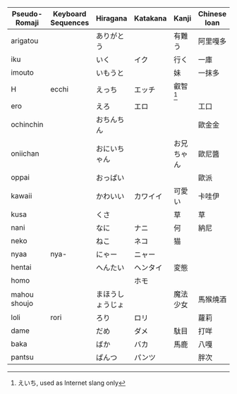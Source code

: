 | Pseudo-Romaji | Keyboard Sequences | Hiragana | Katakana | Kanji  | Chinese loan |
| ------------- | ------------------ | -------- | -------- | ------ | ------------ |
| arigatou |  | ありがとう |  | 有難う | 阿里嘎多 |
| iku |  | いく | イク | 行く | 一庫 |
| imouto |  | いもうと |  | 妹 | 一抹多 |
| H | ecchi | えっち | エッチ | 叡智[^1] |  |
| ero |  | えろ | エロ |  | 工口 |
| ochinchin |  | おちんちん |  |  | 歐金金 |
| oniichan |  | おにいちゃん |  | お兄ちゃん | 歐尼醬 |
| oppai |  | おっぱい |  |  | 歐派 |
| kawaii |  | かわいい | カワイイ | 可愛い | 卡哇伊 |
| kusa |  | くさ |  | 草 | 草 |
| nani |  | なに | ナニ | 何 | 納尼 |
| neko |  | ねこ | ネコ | 猫 |  |
| nyaa | nya- | にゃー | ニャー |  |  |
| hentai |  | へんたい | ヘンタイ | 変態 |  |
| homo |  |  | ホモ |  |  |
| mahou shoujo |  | まほうしょうじょ |  | 魔法少女 | 馬猴燒酒 |
| loli | rori | ろり | ロリ |  | 蘿莉 |
| dame |  | だめ | ダメ | 駄目 | 打咩 |
| baka |  | ばか | バカ | 馬鹿 | 八嘎 |
| pantsu |  | ぱんつ | パンツ |  | 胖次 |

[^1]: えいち, used as Internet slang only
